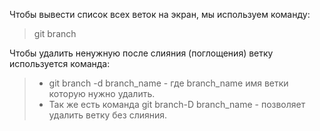 Чтобы вывести список всех веток на экран, мы используем команду:
> git branch

Чтобы удалить ненужную после слияния (поглощения) ветку используется команда:
>* git branch -d branch_name - где branch_name имя ветки которую нужно удалить.
>* Так же есть команда git branch-D branch_name - позволяет удалить ветку без слияния.
